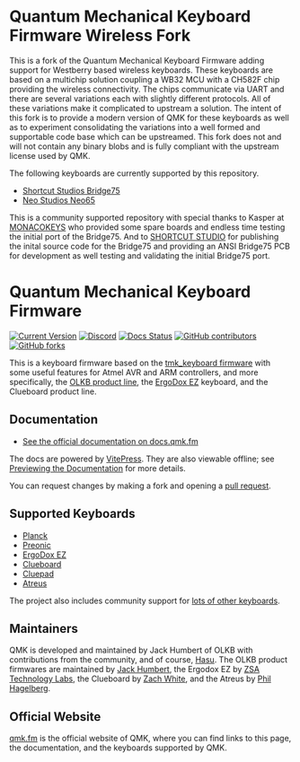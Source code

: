 # Quantum Mechanical Keyboard Firmware Wireless Fork
This is a fork of the Quantum Mechanical Keyboard Firmware adding support
for Westberry based wireless keyboards. These keyboards are based on a
multichip solution coupling a WB32 MCU with a CH582F chip providing the
wireless connectivity. The chips communicate via UART and there are several
variations each with slightly different protocols. All of these variations
make it complicated to upstream a solution. The intent of this fork is to
provide a modern version of QMK for these keyboards as well as to experiment
consolidating the variations into a well formed and supportable code base
which can be upstreamed. This fork does not and will not contain any binary
blobs and is fully compliant with the upstream license used by QMK.

The following keyboards are currently supported by this repository.
* [Shortcut Studios Bridge75](keyboards/shortcut/bridge75/)
* [Neo Studios Neo65](keyboards/neo/neo65_trimode/)

This is a community supported repository with special thanks to Kasper at 
[MONACOKEYS](https://monacokeys.de) who provided some spare boards and endless
time testing the initial port of the Bridge75. And to
[SHORTCUT STUDIO](https://shortcutofficial.com) for publishing the inital
source code for the Bridge75 and providing an ANSI Bridge75 PCB for
development as well testing and validating the initial Bridge75 port.


# Quantum Mechanical Keyboard Firmware

[![Current Version](https://img.shields.io/github/tag/qmk/qmk_firmware.svg)](https://github.com/qmk/qmk_firmware/tags)
[![Discord](https://img.shields.io/discord/440868230475677696.svg)](https://discord.gg/qmk)
[![Docs Status](https://img.shields.io/badge/docs-ready-orange.svg)](https://docs.qmk.fm)
[![GitHub contributors](https://img.shields.io/github/contributors/qmk/qmk_firmware.svg)](https://github.com/qmk/qmk_firmware/pulse/monthly)
[![GitHub forks](https://img.shields.io/github/forks/qmk/qmk_firmware.svg?style=social&label=Fork)](https://github.com/qmk/qmk_firmware/)

This is a keyboard firmware based on the [tmk\_keyboard firmware](https://github.com/tmk/tmk_keyboard) with some useful features for Atmel AVR and ARM controllers, and more specifically, the [OLKB product line](https://olkb.com), the [ErgoDox EZ](https://ergodox-ez.com) keyboard, and the Clueboard product line.

## Documentation

* [See the official documentation on docs.qmk.fm](https://docs.qmk.fm)

The docs are powered by [VitePress](https://vitepress.dev/). They are also viewable offline; see [Previewing the Documentation](https://docs.qmk.fm/#/contributing?id=previewing-the-documentation) for more details.

You can request changes by making a fork and opening a [pull request](https://github.com/qmk/qmk_firmware/pulls).

## Supported Keyboards

* [Planck](/keyboards/planck/)
* [Preonic](/keyboards/preonic/)
* [ErgoDox EZ](/keyboards/ergodox_ez/)
* [Clueboard](/keyboards/clueboard/)
* [Cluepad](/keyboards/clueboard/17/)
* [Atreus](/keyboards/atreus/)

The project also includes community support for [lots of other keyboards](/keyboards/).

## Maintainers

QMK is developed and maintained by Jack Humbert of OLKB with contributions from the community, and of course, [Hasu](https://github.com/tmk). The OLKB product firmwares are maintained by [Jack Humbert](https://github.com/jackhumbert), the Ergodox EZ by [ZSA Technology Labs](https://github.com/zsa), the Clueboard by [Zach White](https://github.com/skullydazed), and the Atreus by [Phil Hagelberg](https://github.com/technomancy).

## Official Website

[qmk.fm](https://qmk.fm) is the official website of QMK, where you can find links to this page, the documentation, and the keyboards supported by QMK.
